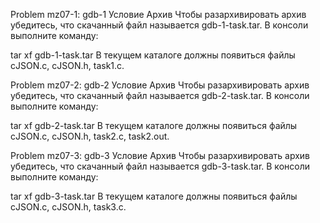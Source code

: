 Problem mz07-1: gdb-1
Условие
Архив
Чтобы разархивировать архив убедитесь, что скачанный файл называется gdb-1-task.tar. В консоли выполните команду:

tar xf gdb-1-task.tar
В текущем каталоге должны появиться файлы cJSON.c, cJSON.h, task1.c.


Problem mz07-2: gdb-2
Условие
Архив
Чтобы разархивировать архив убедитесь, что скачанный файл называется gdb-2-task.tar. В консоли выполните команду:

tar xf gdb-2-task.tar
В текущем каталоге должны появиться файлы cJSON.c, cJSON.h, task2.c, task2.out.


Problem mz07-3: gdb-3
Условие
Архив
Чтобы разархивировать архив убедитесь, что скачанный файл называется gdb-3-task.tar. В консоли выполните команду:

tar xf gdb-3-task.tar
В текущем каталоге должны появиться файлы cJSON.c, cJSON.h, task3.c.


